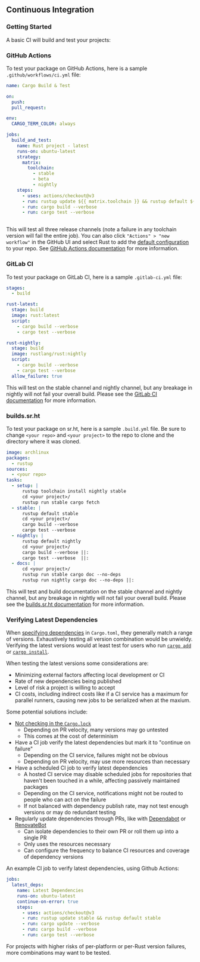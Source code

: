 ## Continuous Integration

### Getting Started

A basic CI will build and test your projects:

### GitHub Actions

To test your package on GitHub Actions, here is a sample `.github/workflows/ci.yml` file:

```yaml
name: Cargo Build & Test

on:
  push:
  pull_request:

env: 
  CARGO_TERM_COLOR: always

jobs:
  build_and_test:
    name: Rust project - latest
    runs-on: ubuntu-latest
    strategy:
      matrix:
        toolchain:
          - stable
          - beta
          - nightly
    steps:
      - uses: actions/checkout@v3
      - run: rustup update ${{ matrix.toolchain }} && rustup default ${{ matrix.toolchain }}
      - run: cargo build --verbose
      - run: cargo test --verbose
  
```

This will test all three release channels (note a failure in any toolchain version will fail the entire job). You can also click `"Actions" > "new workflow"` in the GitHub UI and select Rust to add the [default configuration](https://github.com/actions/starter-workflows/blob/main/ci/rust.yml) to your repo. See [GitHub Actions documentation](https://docs.github.com/en/actions) for more information.

### GitLab CI

To test your package on GitLab CI, here is a sample `.gitlab-ci.yml` file:

```yaml
stages:
  - build

rust-latest:
  stage: build
  image: rust:latest
  script:
    - cargo build --verbose
    - cargo test --verbose

rust-nightly:
  stage: build
  image: rustlang/rust:nightly
  script:
    - cargo build --verbose
    - cargo test --verbose
  allow_failure: true
```

This will test on the stable channel and nightly channel, but any
breakage in nightly will not fail your overall build. Please see the
[GitLab CI documentation](https://docs.gitlab.com/ce/ci/yaml/index.html) for more
information.

### builds.sr.ht

To test your package on sr.ht, here is a sample `.build.yml` file.
Be sure to change `<your repo>` and `<your project>` to the repo to clone and
the directory where it was cloned.

```yaml
image: archlinux
packages:
  - rustup
sources:
  - <your repo>
tasks:
  - setup: |
      rustup toolchain install nightly stable
      cd <your project>/
      rustup run stable cargo fetch
  - stable: |
      rustup default stable
      cd <your project>/
      cargo build --verbose
      cargo test --verbose
  - nightly: |
      rustup default nightly
      cd <your project>/
      cargo build --verbose ||:
      cargo test --verbose  ||:
  - docs: |
      cd <your project>/
      rustup run stable cargo doc --no-deps
      rustup run nightly cargo doc --no-deps ||:
```

This will test and build documentation on the stable channel and nightly
channel, but any breakage in nightly will not fail your overall build. Please
see the [builds.sr.ht documentation](https://man.sr.ht/builds.sr.ht/) for more
information.

### Verifying Latest Dependencies

When [specifying dependencies](../reference/specifying-dependencies.md) in
`Cargo.toml`, they generally match a range of versions.
Exhaustively testing all version combination would be unwieldy.
Verifying the latest versions would at least test for users who run [`cargo
add`] or [`cargo install`].

When testing the latest versions some considerations are:
- Minimizing external factors affecting local development or CI
- Rate of new dependencies being published
- Level of risk a project is willing to accept
- CI costs, including indirect costs like if a CI service has a maximum for
  parallel runners, causing new jobs to be serialized when at the maxium.

Some potential solutions include:
- [Not checking in the `Cargo.lock`](../faq.md#why-have-cargolock-in-version-control)
  - Depending on PR velocity, many versions may go untested
  - This comes at the cost of determinism
- Have a CI job verify the latest dependencies but mark it to "continue on failure"
  - Depending on the CI service, failures might not be obvious
  - Depending on PR velocity, may use more resources than necessary
- Have a scheduled CI job to verify latest dependencies
  - A hosted CI service may disable scheduled jobs for repositories that
    haven't been touched in a while, affecting passively maintained packages
  - Depending on the CI service, notifications might not be routed to people
    who can act on the failure
  - If not balanced with dependency publish rate, may not test enough versions
    or may do redundant testing
- Regularly update dependencies through PRs, like with [Dependabot] or [RenovateBot]
  - Can isolate dependencies to their own PR or roll them up into a single PR
  - Only uses the resources necessary
  - Can configure the frequency to balance CI resources and coverage of dependency versions

An example CI job to verify latest dependencies, using Github Actions:
```yaml
jobs:
  latest_deps:
    name: Latest Dependencies
    runs-on: ubuntu-latest
    continue-on-error: true
    steps:
      - uses: actions/checkout@v3
      - run: rustup update stable && rustup default stable
      - run: cargo update --verbose
      - run: cargo build --verbose
      - run: cargo test --verbose
```
For projects with higher risks of per-platform or per-Rust version failures,
more combinations may want to be tested.

[`cargo add`]: ../commands/cargo-add.md
[`cargo install`]: ../commands/cargo-install.md
[Dependabot]: https://docs.github.com/en/code-security/dependabot/working-with-dependabot
[RenovateBot]: https://renovatebot.com/
